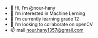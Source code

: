 - 👋 Hi, I’m @nour-hany
- 👀 I’m interested in Machine Lerning
- 🌱 I’m currently learning grade 12
- 💞️ I’m looking to collaborate on openCV
- 📫 mail nour.hany1357@gmail.com 

<!---
nour-hany/nour-hany is a ✨ special ✨ repository because its `README.md` (this file) appears on your GitHub profile.
You can click the Preview link to take a look at your changes.
--->
